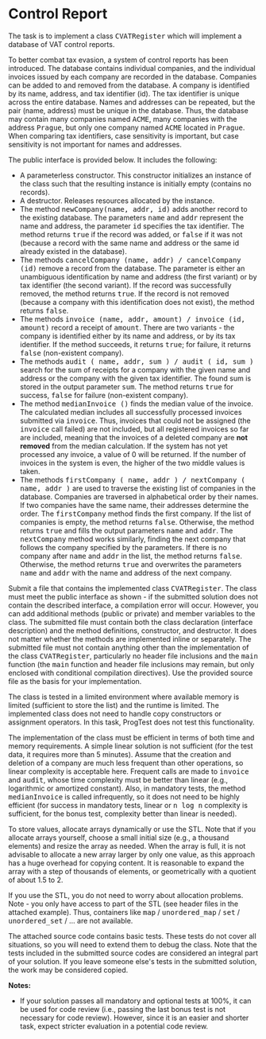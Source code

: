 <h1>Control Report</h1>
<td class="lrtbCell" colspan="3" align="left">
  <p>The task is to implement a class <tt>CVATRegister</tt> which will implement a database of VAT control reports.</p>

  <p>To better combat tax evasion, a system of control reports has been introduced. The database contains individual companies, and the individual invoices issued by each company are recorded in the database. Companies can be added to and removed from the database. A company is identified by its name, address, and tax identifier (id). The tax identifier is unique across the entire database. Names and addresses can be repeated, but the pair (name, address) must be unique in the database. Thus, the database may contain many companies named <tt>ACME</tt>, many companies with the address <tt>Prague</tt>, but only one company named <tt>ACME</tt> located in <tt>Prague</tt>. When comparing tax identifiers, case sensitivity is important, but case sensitivity is not important for names and addresses.</p>

  <p>The public interface is provided below. It includes the following:</p>
  <ul>
    <li>A parameterless constructor. This constructor initializes an instance of the class such that the resulting instance is initially empty (contains no records).</li>
    <li>A destructor. Releases resources allocated by the instance.</li>
    <li>The method <tt>newCompany(name, addr, id)</tt> adds another record to the existing database. The parameters <tt>name</tt> and <tt>addr</tt> represent the name and address, the parameter <tt>id</tt> specifies the tax identifier. The method returns <tt>true</tt> if the record was added, or <tt>false</tt> if it was not (because a record with the same name and address or the same id already existed in the database).</li>
    <li>The methods <tt>cancelCompany (name, addr) / cancelCompany (id)</tt> remove a record from the database. The parameter is either an unambiguous identification by name and address (the first variant) or by tax identifier (the second variant). If the record was successfully removed, the method returns <tt>true</tt>. If the record is not removed (because a company with this identification does not exist), the method returns <tt>false</tt>.</li>

<li>The methods <tt>invoice (name, addr, amount) / invoice (id, amount)</tt> record a receipt of <tt>amount</tt>. There are two variants - the company is identified either by its name and address, or by its tax identifier. If the method succeeds, it returns <tt>true</tt>; for failure, it returns <tt>false</tt> (non-existent company).</li>

<li>The methods <tt>audit ( name, addr, sum ) / audit ( id, sum )</tt> search for the sum of receipts for a company with the given name and address or the company with the given tax identifier. The found sum is stored in the output parameter <tt>sum</tt>. The method returns <tt>true</tt> for success, <tt>false</tt> for failure (non-existent company).</li>

<li>The method <tt>medianInvoice ()</tt> finds the median value of the invoice. The calculated median includes all successfully processed invoices submitted via <tt>invoice</tt>. Thus, invoices that could not be assigned (the <tt>invoice</tt> call failed) are not included, but all registered invoices so far are included, meaning that the invoices of a deleted company are <b>not removed</b> from the median calculation. If the system has not yet processed any invoice, a value of 0 will be returned. If the number of invoices in the system is even, the higher of the two middle values is taken.</li>

<li>The methods <tt>firstCompany ( name, addr ) / nextCompany ( name, addr )</tt> are used to traverse the existing list of companies in the database. Companies are traversed in alphabetical order by their names. If two companies have the same name, their addresses determine the order. The <tt>firstCompany</tt> method finds the first company. If the list of companies is empty, the method returns <tt>false</tt>. Otherwise, the method returns <tt>true</tt> and fills the output parameters <tt>name</tt> and <tt>addr</tt>. The <tt>nextCompany</tt> method works similarly, finding the next company that follows the company specified by the parameters. If there is no company after <tt>name</tt> and <tt>addr</tt> in the list, the method returns <tt>false</tt>. Otherwise, the method returns <tt>true</tt> and overwrites the parameters <tt>name</tt> and <tt>addr</tt> with the name and address of the next company.</li>
  </ul>

  <p>Submit a file that contains the implemented class <tt>CVATRegister</tt>. The class must meet the public interface as shown - if the submitted solution does not contain the described interface, a compilation error will occur. However, you can add additional methods (public or private) and member variables to the class. The submitted file must contain both the class declaration (interface description) and the method definitions, constructor, and destructor. It does not matter whether the methods are implemented inline or separately. The submitted file must not contain anything other than the implementation of the class <tt>CVATRegister</tt>, particularly no header file inclusions and the <tt>main</tt> function (the <tt>main</tt> function and header file inclusions may remain, but only enclosed with conditional compilation directives). Use the provided source file as the basis for your implementation.</p>

  <p>The class is tested in a limited environment where available memory is limited (sufficient to store the list) and the runtime is limited. The implemented class does not need to handle copy constructors or assignment operators. In this task, ProgTest does not test this functionality.</p>

  <p>The implementation of the class must be efficient in terms of both time and memory requirements. A simple linear solution is not sufficient (for the test data, it requires more than 5 minutes). Assume that the creation and deletion of a company are much less frequent than other operations, so linear complexity is acceptable here. Frequent calls are made to <tt>invoice</tt> and <tt>audit</tt>, whose time complexity must be better than linear (e.g., logarithmic or amortized constant). Also, in mandatory tests, the method <tt>medianInvoice</tt> is called infrequently, so it does not need to be highly efficient (for success in mandatory tests, linear or <tt>n log n</tt> complexity is sufficient, for the bonus test, complexity better than linear is needed).</p>

  <p>To store values, allocate arrays dynamically or use the STL. Note that if you allocate arrays yourself, choose a small initial size (e.g., a thousand elements) and resize the array as needed. When the array is full, it is not advisable to allocate a new array larger by only one value, as this approach has a huge overhead for copying content. It is reasonable to expand the array with a step of thousands of elements, or geometrically with a quotient of about 1.5 to 2.</p>

  <p>If you use the STL, you do not need to worry about allocation problems. Note - you only have access to part of the STL (see header files in the attached example). Thus, containers like <tt>map</tt> / <tt>unordered_map</tt> / <tt>set</tt> / <tt>unordered_set</tt> / ... are not available.</p>

  <p>The attached source code contains basic tests. These tests do not cover all situations, so you will need to extend them to debug the class. Note that the tests included in the submitted source codes are considered an integral part of your solution. If you leave someone else's tests in the submitted solution, the work may be considered copied.</p>

<b>Notes:</b>
  <ul>
    <li>If your solution passes all mandatory and optional tests at 100%, it can be used for code review (i.e., passing the last bonus test is not necessary for code review). However, since it is an easier and shorter task, expect stricter evaluation in a potential code review.</li>
  </ul>
</td>